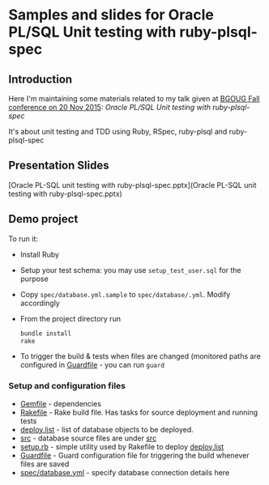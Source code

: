 # Samples and slides for Oracle PL/SQL Unit testing with ruby-plsql-spec

## Introduction ##
Here I'm maintaining some materials related to my talk given at
[BGOUG Fall conference on 20 Nov 2015](http://www.bgoug.org/en/events/details/95.html):
*Oracle PL/SQL Unit testing with ruby-plsql-spec*

It's about unit testing and TDD using Ruby, RSpec, ruby-plsql and ruby-plsql-spec

## Presentation Slides
[Oracle PL-SQL unit testing with ruby-plsql-spec.pptx](Oracle PL-SQL unit testing with ruby-plsql-spec.pptx)

## Demo project
To run it:
 * Install Ruby
 * Setup your test schema: you may use `setup_test_user.sql` for the purpose
 * Copy `spec/database.yml.sample` to `spec/database/.yml`. Modify accordingly
 * From the project directory run

   ``` bash
   bundle install
   rake
   ```
 * To trigger the build & tests when files are changed (monitored paths are configured in [Guardfile](Guardfile) - you can run `guard`

### Setup and configuration files

 * [Gemfile](Gemfile) - dependencies
 * [Rakefile](Rakefile) - Rake build file. Has tasks for source deployment and running tests
 * [deploy.list](deploy.list) - list of database objects to be deployed.
 * [src](src) - database source files are under [src](src)
 * [setup.rb](setup.rb) - simple utility used by Rakefile to deploy [deploy.list](deploy.list)
 * [Guardfile](Guardfile) - Guard configuration file for triggering the build whenever files are saved
 * [spec/database.yml](spec/database.yml) - specify database connection details here

